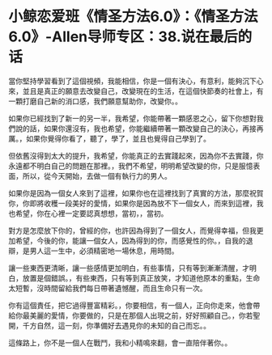 # 小鲸恋爱班《情圣方法6.0》：《情圣方法6.0》-Allen导师专区：38.说在最后的话

當你堅持學習看到了這個視頻，我能相信，你是一個有決心，有意利，能夠沉下心來，並且是真正的願意去改變自己，改變現在的生活，在這個快節奏的社會上，有一顆打磨自己新的消口感，我們願意幫助你，改變你。。

如果你已經找到了新一的另一半，我希望，你能帶著一顆感恩之心，留下你想對我們說的話，如果你還沒有，我也希望，你能繼續帶著一顆改變自己的決心，再接再厲。，如果你覺得你看了，聽了，學了，並且也覺得自己學到了。

但依舊沒得到太大的提升，我希望，你能真正的去實踐起來，因為你不去實踐，你永遠都不明白自己的問題在那裡。，我們不希望，明明希望改變的你，只是服憶表面，所以，從今天開始，去做一個有執行力的男人。

如果你是因為一個女人來到了這裡，如果你也在這裡找到了真實的方法，那麼祝賀你，你即將收穫一段美好的愛情，如果你是因為放不下一個女人，而來到這裡，我也希望，你在心裡一定要認真想想，當初，，當初。

對方是怎麼放下你的，曾經的你，也許因為得到了一個女人，而覺得幸福，但我更加希望，今後的你，能讓一個女人，因為得到的你，而感覺性的你。，自我的退辯，是男人這一生中，必須精密地一場休息，用時間。

讓一些東西更清晰，讓一些感情更加明白，有些事情，只有等到漸漸清醒，才明白，放置是個錯誤。，有些東西，只有等到真正放笑，才知道他原本的重點，生命太短暫，沒時間留給我們每日帶著遺憾醒，而且生命只有一次。

你有這個責任，把它過得豐富精彩。，你要相信，有一個人，正向你走來，他會帶給你最美麗的愛情，你要做的，只是在那個人出現之前，好好照顧自己。，你若聖開，千方自然，這一刻，你準備好去遇見你的未知的自己而忘。。

這條路上，你不是一個人在戰鬥，我和小精鳴來翻，會一直陪伴著你。。